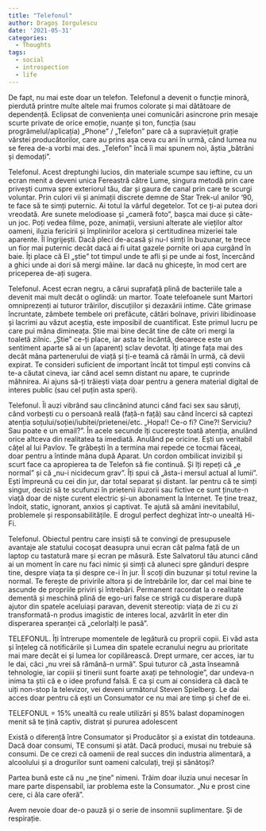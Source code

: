 ```yaml
---
title: "Telefonul"
author: Dragoș Iorgulescu
date: '2021-05-31'
categories:
  - Thoughts
tags:
  - social
  - introspection
  - life
---
```


De fapt, nu mai este doar un telefon. Telefonul a devenit o funcție minoră, pierdută printre multe altele mai frumos colorate și mai dătătoare de dependență. Eclipsat de conveniența unei comunicări asincrone prin mesaje scurte private de orice emoție, nuanțe și ton, funcția (sau progrămelul/aplicația) „Phone” / „Telefon” pare că a supraviețuit grație vârstei producătorilor, care au prins așa ceva cu ani în urmă, când lumea nu se ferea de-a vorbi mai des. „Telefon” încă îi mai spunem noi, ăștia „bătrâni și demodați”.

Telefonul. Acest dreptunghi lucios, din materiale scumpe sau ieftine, cu un ecran menit a deveni unica Fereastră către Lume, singura metodă prin care privești cumva spre exteriorul tău, dar și gaura de canal prin care te scurgi voluntar. Prin culori vii și animații discrete demne de Star Trek-ul anilor ‘90, te face să te simți puternic. Ai totul la vârful degetelor. Tot ce ți-ai putea dori vreodată. Are sunete melodioase și „cameră foto”, bașca mai duce și câte-un joc. Poți vedea filme, poze, animații, versiuni alterate ale vieților altor oameni, iluzia fericirii și împlinirilor acelora și certitudinea mizeriei tale aparente. Îl îngrijești. Dacă pleci de-acasă și nu-l simți în buzunar, te trece un fior mai puternic decât dacă ai fi uitat gazele pornite ori apa curgând în baie. Îți place că El „știe” tot timpul unde te afli și pe unde ai fost, încercând a ghici unde ai dori să mergi mâine. Iar dacă nu ghicește, în mod cert are priceperea de-ați sugera.

Telefonul. Acest ecran negru, a cărui suprafață plină de bacteriile tale a devenit mai mult decât o oglindă: un martor. Toate telefoanele sunt Martori omniprezenți ai tuturor trăirilor, discuțiilor și dezaxării intime. Câte grimase încruntate, zâmbete tembele ori prefăcute, cătări bolnave, priviri libidinoase și lacrimi au văzut aceștia, este imposibil de cuantificat. Este primul lucru pe care pui mâna dimineața. Știe mai bine decât tine de câte ori mergi la toaletă zilnic. „Știe” ce-ți place, iar asta te încântă, deoarece este un sentiment aparte să ai un (aparent) sclav devotat. Îți atinge fața mai des decât mâna partenerului de viață și ți-e teamă că rămâi în urmă, că devii expirat. Te consideri suficient de important încât tot timpul ești convins că te-a căutat cineva, iar când acel semn distant nu apare, te cuprinde mâhnirea. Ai ajuns să-ți trăiești viața doar pentru a genera material digital de interes public (sau cel puțin asta speri).

Telefonul. Îl auzi vibrând sau clincănind atunci când faci sex sau săruți, când vorbești cu o persoană reală (față-n față) sau când încerci să captezi atenția soțului/soției/iubitei/prietenei/etc. „Hopa!! Ce-o fi? Cine?! Serviciu? Sau poate e un email?”. În acele secunde îți cucerește toată atenția, anulând orice altceva din realitatea ta imediată. Anulând pe oricine. Ești un veritabil cățel al lui Pavlov. Te grăbești în a termina mai repede ce tocmai făceai, doar pentru a întinde mâna după Aparat. Un cordon ombilicat invizibil și scurt face ca apropierea ta de Telefon să fie continuă. Și îți repeți că „e normal” și că „nu-i nicidecum grav”. Îți spui că „ăsta-i mersul actual al lumii”. Ești împreună cu cei din jur, dar total separat și distant. Iar pentru că te simți singur, decizi să te scufunzi în prietenii iluzorii sau fictive ce sunt ținute-n viață doar de niște curent electric și-un abonament la Internet. Te ține treaz, îndoit, static, ignorant, anxios și captivat. Te ajută să amâni inevitabilul, problemele și responsabilitățile. E drogul perfect deghizat într-o unealtă Hi-Fi.

Telefonul. Obiectul pentru care insiști să te convingi de presupusele avantaje ale statului cocoșat deasupra unui ecran cât palma față de un laptop cu tastatură mare și ecran pe măsură. Este Salvatorul tău atunci când ai un moment în care nu faci nimic și simți că aluneci spre gânduri despre tine, despre viața ta și despre ce-i în jur. Îl scoți din buzunar și totul revine la normal. Te ferește de privirile altora și de întrebările lor, dar cel mai bine te ascunde de propriile priviri și întrebări. Permanent racordat la o realitate dementă și meschină plină de ego-uri false ce strigă cu disperare după ajutor din spatele aceluiași paravan, devenit stereotip: viața de zi cu zi transformată-n produs imagistic de interes local, azvârlit în eter din disperarea speranței că „celorlalți le pasă”.

TELEFONUL. Îți întrerupe momentele de legătură cu proprii copii. Ei văd asta și înțeleg că notificările și Lumea din spatele ecranului negru au prioritate mai mare decât ei și lumea lor copilărească. Drept urmare, cer acces, iar tu le dai, căci „nu vrei să rămână-n urmă”. Spui tuturor că „asta înseamnă tehnologie, iar copiii și tinerii sunt foarte axați pe tehnologie”, dar undeva-n inima ta știi că e o idee profund falsă. E ca și cum ai considera că dacă te uiți non-stop la televizor, vei deveni următorul Steven Spielberg. Le dai acces doar pentru că ești un Consumator ce nu mai are timp și chef de ei.

TELEFONUL = 15% unealtă cu reale utilizări și 85% balast dopaminogen menit să te țină captiv, distrat și pururea adolescent

Există o diferență între Consumator și Producător și a existat din totdeauna. Dacă doar consumi, TE consumi și atât. Dacă produci, musai nu trebuie să consumi. De ce crezi că oamenii de real succes din industria alimentară, a alcoolului și a drogurilor sunt oameni calculați, treji și sănătoși?

Partea bună este că nu „ne ține” nimeni. Trăim doar iluzia unui necesar în mare parte dispensabil, iar problema este la Consumator. „Nu e prost cine cere, ci ăla care oferă”.

Avem nevoie doar de-o pauză și o serie de insomnii suplimentare. Și de respirație.